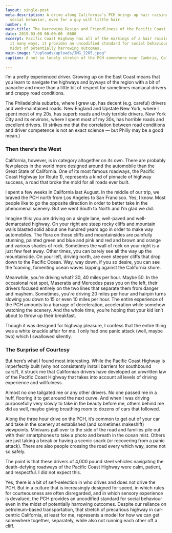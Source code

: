 ```yaml
---
layout: single-post
meta-description: A drive along California's PCH brings up hair raising thoughts about
  social behavior, even for a guy with little hair.
number: 4
main-title: The Harrowing Design and Friendliness of the Pacific Coast Highway
date: 2019-03-08 00:00:00 -0600
excerpt: Pacific Coast Highway has all of the markings of a hair raising fiasco. But
  it many ways, it provides an uncodified standard for social behaviour even in the
  midst of potentially harrowing outcomes.
main-image: "/uploads/uploads/IMG_2285.jpeg"
caption: A not so lonely stretch of the PCH somewhere near Cambria, California.

---
```

I’m a pretty experienced driver. Growing up on the East Coast means that you learn to navigate the highways and byways of the region with a bit of panache and more than a little bit of respect for sometimes maniacal drivers and crappy road conditions.

The Philadelphia suburbs, where I grew up, has  decent (e.g. careful) drivers and well-maintained roads. New England and Upstate New York, where I spent most of my 20s, has superb roads and truly terrible drivers. New York City and its environs, where I spent most of my 30s, has horrible roads and excellent drivers. (It strikes me that the correlation between road conditions and driver competence is not an exact science — but Philly may be a good mean.)

### Then there’s the West

California, however, is in category altogether on its own. There are probably few places in the world more designed around the automobile than the Great State of California. One of its most famous roadways, the Pacific Coast Highway (or Route 1), represents a kind of pinnacle of highway success, a road that broke the mold for all roads ever built.

I spent a few weeks in California last August. In the middle of our trip, we braved the PCH north from Los Angeles to San Francisco. Yes, I know. Most people like to go the opposite direction in order to better take in the  phenomenal scenery. But we went South to North and I’m glad we did.

Imagine this: you are driving on a single lane, well-paved and well-demarcated highway. On your right are steep rocky cliffs and mountain walls blasted solid about one hundred years ago in order to make way automobiles. The flora on those cliffs and mountainsides are painfully stunning, painted green and blue and pink and red and brown and orange and various shades of rock. Sometimes the wall of rock on your right is a just few feet away. Other times, you can barely see all the way up  the mountainside. On your left, driving north, are even steeper cliffs that drop down to the Pacific Ocean. Way, way down, if you so desire, you can see the foaming, fomenting ocean waves lapping against the California shore.

Meanwhile, you’re driving what? 30, 40 miles per hour. Maybe 50. In the occasional rest spot, Maseratis and Mercedes pass you on the left, their drivers focused entirely on the two lines that separate them from danger and mayhem. Sometimes, you're driving 20 miles per hour and hairpin turns slowing you down to 15 or even 10 miles per hour. The entire experience of the PCH amounts to a barrage of deceleration, acceleration while somehow watching the scenery. And the whole time, you’re hoping that your kid isn’t about to throw up their breakfast.

Though it was designed for highway pleasure, I confess that the entire thing was a white knuckle affair for me. I only had one panic attack (well, maybe two) which I swallowed silently.

### The Surprise of Courtesy

But here’s what I found most interesting. While the Pacific Coast Highway is imperfectly built (why not consistently install barriers for southbound cars?), it struck me that Californian drivers have developed an unwritten law of the Pacific Coast Highway that takes into account all levels of driving experience and willfulness.

Almost no one tailgated me or any other drivers. No one passed me in a huff, flooring it to get around the next curve. And when I was driving purposefully very slowly to take in the beauty before me, others behind me did as well, maybe giving breathing room to dozens of cars that followed. 

Along the three hour drive on the PCH, it’s common to get out of your car and take in the scenery at  established (and sometimes makeshift) viewpoints. Minivans pull over to the side of the road and families pile out with their smartphones to take a photo and breath in the ocean mist. Others are just taking a break or having a scenic snack (or recovering from a panic attack). There are also people crossing the road every which way, some not so safely.

The point is that these drivers of 4,000 pound steel vehicles navigating the death-defying roadways of the Pacific Coast Highway were calm, patient, and respectful. I did not expect this.

Yes, there is a bit of self-selection in who drives and does not drive the PCH. But in a culture that is increasingly designed for speed, in which rules for courteousness are often disregarded, and in which sensory experience is devalued, the PCH provides an uncodified standard for social behaviour even in the midst of potentially harrowing outcomes. Despite our reliance on petroleum-based transportation, that stretch of precarious highway in car-centric California, at least for me, represents a model for how we can get somewhere together, separately, while also not running each other off a cliff.